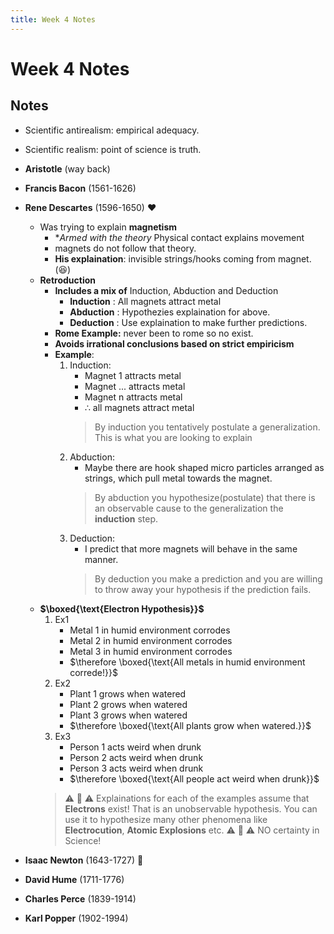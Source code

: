 ```yaml
---
title: Week 4 Notes
---
```

# Week 4 Notes

## Notes

- Scientific antirealism: empirical adequacy.
- Scientific realism: point of science is truth. 


- **Aristotle** (way back) 
- **Francis Bacon** (1561-1626)

- **Rene Descartes** (1596-1650) :heart:
    - Was trying to explain **magnetism**  
        - **Armed with the theory*  Physical contact explains movement
        - magnets do not follow that theory.
        - **His explaination**: invisible strings/hooks coming from magnet. (:laughing:) 
    - **Retroduction** 
        - **Includes a mix of** Induction, Abduction and Deduction
            - **Induction** : All magnets attract metal
            - **Abduction** : Hypothezies explaination for above.
            - **Deduction** : Use explaination to make further predictions.
        - **Rome Example:** never been to rome so no exist. 
        - **Avoids irrational conclusions based on strict empiricism** 
        - **Example**:
            1. Induction:
                - Magnet 1 attracts metal
                - Magnet ... attracts metal
                - Magnet n attracts metal
                - $\therefore$ all magnets attract metal
                > By induction you tentatively postulate a generalization. This is what you are looking to explain
            2. Abduction:
                - Maybe there are hook shaped micro particles arranged as strings, which pull metal towards the magnet.
                > By abduction you hypothesize(postulate) that there is an observable cause to the generalization the **induction** step.
            3. Deduction: 
                - I predict that more magnets will behave in the same manner.
                > By deduction you make a prediction and you are willing to throw away your hypothesis if the prediction fails.
    - **$\boxed{\text{Electron Hypothesis}}$** 
        1. Ex1
            - Metal 1 in humid environment corrodes
            - Metal 2 in humid environment corrodes
            - Metal 3 in humid environment corrodes
            - $\therefore \boxed{\text{All metals in humid environment correde!}}$
        2. Ex2
            - Plant 1 grows when watered
            - Plant 2 grows when watered
            - Plant 3 grows when watered
            - $\therefore \boxed{\text{All plants grow when watered.}}$
        3. Ex3
            - Person 1 acts weird when drunk
            - Person 2 acts weird when drunk
            - Person 3 acts weird when drunk
            - $\therefore \boxed{\text{All people act weird when drunk}}$   
        > :warning: :construction: :warning: Explainations for each of the examples assume that **Electrons** exist! That is an unobservable hypothesis. You can use it to hypothesize many other phenomena like **Electrocution**, **Atomic Explosions** etc. 
        > :warning: :construction: :warning: NO certainty in Science!

- **Isaac Newton** (1643-1727) :goat:
- **David Hume** (1711-1776)
- **Charles Perce** (1839-1914)
- **Karl Popper** (1902-1994)

